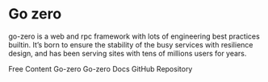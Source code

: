 # Go zero

go-zero is a web and rpc framework with lots of engineering best practices builtin. It’s born to ensure the stability of the busy services with resilience design, and has been serving sites with tens of millions users for years.

<ResourceGroupTitle>Free Content</ResourceGroupTitle>
<BadgeLink colorScheme='blue' badgeText='Official Website' href='https://go-zero.dev/'>Go-zero</BadgeLink>
<BadgeLink colorScheme='blue' badgeText='Official Docs' href='https://go-zero.dev/docs/introduction'>Go-zero Docs</BadgeLink>
<BadgeLink colorScheme='blue' badgeText='GitHub Repository' href='https://github.com/zeromicro/go-zero'>GitHub Repository</BadgeLink>
